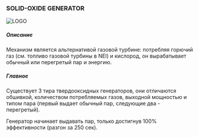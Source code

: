 ### SOLID-OXIDE GENERATOR

![LOGO](https://cdn.discordapp.com/attachments/916393114166525974/939876293179232336/SOFC.png)

##### Описание

Механизм является альтернативой газовой турбине: потребляя горючий газ (см. топливо газовой турбины в NEI) и кислород, он вырабатывает обычный или перегретый пар и энергию.

##### Главное

Существует 3 тира твердооксидных генераторов, они отличаются обшивкой, количеством потребляемых газов, выходной мощностью и типом пара (первый выдает обычный пар, следующие два - перегретый).

Генератор начинает выдавать пар, только достигнув 100% эффективности (разгон за 250 сек).
